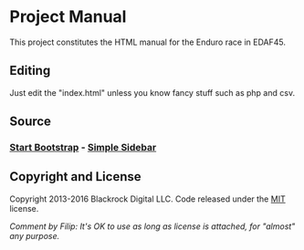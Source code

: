 # Project Manual

This project constitutes the HTML manual for the Enduro race in EDAF45.

## Editing

Just edit the "index.html" unless you know fancy stuff such as php and csv.

## Source

### [Start Bootstrap](http://startbootstrap.com/) - [Simple Sidebar](http://startbootstrap.com/template-overviews/simple-sidebar/)

## Copyright and License
Copyright 2013-2016 Blackrock Digital LLC. Code released under the [MIT](https://github.com/BlackrockDigital/startbootstrap-simple-sidebar/blob/gh-pages/LICENSE) license.

*Comment by Filip: It's OK to use as long as license is attached, for "almost" any purpose.*